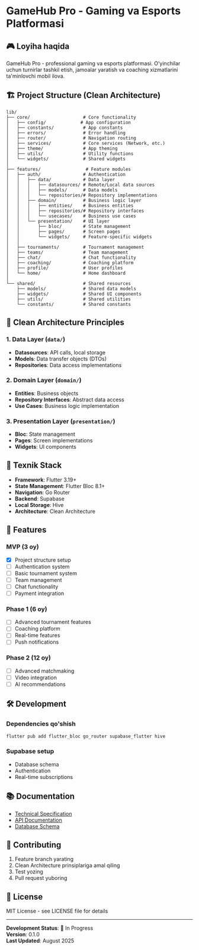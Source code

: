 # GameHub Pro - Gaming va Esports Platformasi

## 🎮 Loyiha haqida

GameHub Pro - professional gaming va esports platformasi. O'yinchilar uchun turnirlar tashkil etish, jamoalar yaratish va coaching xizmatlarini ta'minlovchi mobil ilova.

## 🏗️ Project Structure (Clean Architecture)

```
lib/
├── core/                    # Core functionality
│   ├── config/             # App configuration
│   ├── constants/           # App constants
│   ├── errors/              # Error handling
│   ├── router/              # Navigation routing
│   ├── services/            # Core services (Network, etc.)
│   ├── theme/               # App theming
│   ├── utils/               # Utility functions
│   └── widgets/             # Shared widgets
│
├── features/                 # Feature modules
│   ├── auth/                # Authentication
│   │   ├── data/            # Data layer
│   │   │   ├── datasources/ # Remote/Local data sources
│   │   │   ├── models/      # Data models
│   │   │   └── repositories/# Repository implementations
│   │   ├── domain/          # Business logic layer
│   │   │   ├── entities/    # Business entities
│   │   │   ├── repositories/# Repository interfaces
│   │   │   └── usecases/    # Business use cases
│   │   └── presentation/    # UI layer
│   │       ├── bloc/        # State management
│   │       ├── pages/       # Screen pages
│   │       └── widgets/     # Feature-specific widgets
│   │
│   ├── tournaments/         # Tournament management
│   ├── teams/               # Team management
│   ├── chat/                # Chat functionality
│   ├── coaching/            # Coaching platform
│   ├── profile/             # User profiles
│   └── home/                # Home dashboard
│
└── shared/                  # Shared resources
    ├── models/              # Shared data models
    ├── widgets/             # Shared UI components
    ├── utils/               # Shared utilities
    └── constants/           # Shared constants
```

## 🎯 Clean Architecture Principles

### 1. **Data Layer** (`data/`)

- **Datasources**: API calls, local storage
- **Models**: Data transfer objects (DTOs)
- **Repositories**: Data access implementations

### 2. **Domain Layer** (`domain/`)

- **Entities**: Business objects
- **Repository Interfaces**: Abstract data access
- **Use Cases**: Business logic implementation

### 3. **Presentation Layer** (`presentation/`)

- **Bloc**: State management
- **Pages**: Screen implementations
- **Widgets**: UI components

## 🚀 Texnik Stack

- **Framework**: Flutter 3.19+
- **State Management**: Flutter Bloc 8.1+
- **Navigation**: Go Router
- **Backend**: Supabase
- **Local Storage**: Hive
- **Architecture**: Clean Architecture

## 📱 Features

### MVP (3 oy)

- [x] Project structure setup
- [ ] Authentication system
- [ ] Basic tournament system
- [ ] Team management
- [ ] Chat functionality
- [ ] Payment integration

### Phase 1 (6 oy)

- [ ] Advanced tournament features
- [ ] Coaching platform
- [ ] Real-time features
- [ ] Push notifications

### Phase 2 (12 oy)

- [ ] Advanced matchmaking
- [ ] Video integration
- [ ] AI recommendations

## 🛠️ Development

### Dependencies qo'shish

```bash
flutter pub add flutter_bloc go_router supabase_flutter hive
```

### Supabase setup

- Database schema
- Authentication
- Real-time subscriptions

## 📚 Documentation

- [Technical Specification](docs/esports_app_technical_specification.md)
- [API Documentation](docs/api/)
- [Database Schema](docs/database/)

## 🤝 Contributing

1. Feature branch yarating
2. Clean Architecture prinsiplariga amal qiling
3. Test yozing
4. Pull request yuboring

## 📄 License

MIT License - see LICENSE file for details

---

**Development Status**: 🚧 In Progress  
**Version**: 0.1.0  
**Last Updated**: August 2025
